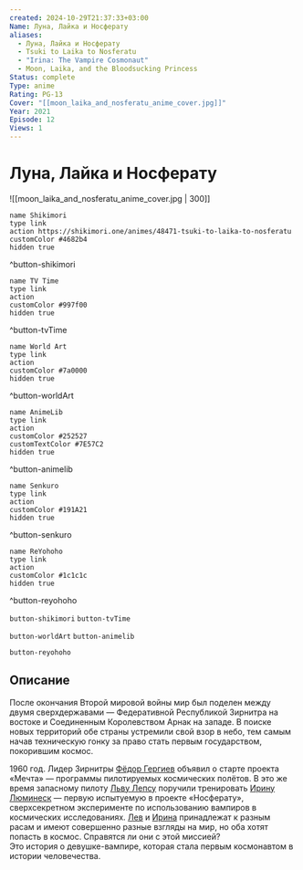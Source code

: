 ```yaml
---
created: 2024-10-29T21:37:33+03:00
Name: Луна, Лайка и Носферату
aliases:
  - Луна, Лайка и Носферату
  - Tsuki to Laika to Nosferatu
  - "Irina: The Vampire Cosmonaut"
  - Moon, Laika, and the Bloodsucking Princess
Status: complete
Type: anime
Rating: PG-13
Cover: "[[moon_laika_and_nosferatu_anime_cover.jpg]]"
Year: 2021
Episode: 12
Views: 1
---
```


# Луна, Лайка и Носферату

![[moon_laika_and_nosferatu_anime_cover.jpg | 300]]

```button
name Shikimori
type link
action https://shikimori.one/animes/48471-tsuki-to-laika-to-nosferatu
customColor #4682b4
hidden true
```
^button-shikimori

```button
name TV Time
type link
action 
customColor #997f00
hidden true
```
^button-tvTime

```button
name World Art
type link
action 
customColor #7a0000
hidden true
```
^button-worldArt

```button
name AnimeLib
type link
action 
customColor #252527
customTextColor #7E57C2
hidden true
```
^button-animelib

```button
name Senkuro
type link
action 
customColor #191A21
hidden true
```
^button-senkuro

```button
name ReYohoho
type link
action 
customColor #1c1c1c
hidden true
```
^button-reyohoho



`button-shikimori` `button-tvTime`

`button-worldArt` `button-animelib`

`button-reyohoho`

## Описание

После окончания Второй мировой войны мир был поделен между двумя сверхдержавами — Федеративной Республикой Зирнитра на востоке и Соединенным Королевством Арнак на западе. В поиске новых территорий обе страны устремили свой взор в небо, тем самым начав техническую гонку за право стать первым государством, покорившим космос.

1960 год. Лидер Зирнитры [Фёдор Гергиев](https://shikimori.one/characters/199389-fyodor-gergiev) объявил о старте проекта «Мечта» — программы пилотируемых космических полётов. В это же время запасному пилоту [Льву Лепсу](https://shikimori.one/characters/194275-lev-leps) поручили тренировать [Ирину Люминеск](https://shikimori.one/characters/194274-irina-luminesk) — первую испытуемую в проекте «Носферату», сверхсекретном эксперименте по использованию вампиров в космических исследованиях. [Лев](https://shikimori.one/characters/194275-lev-leps) и [Ирина](https://shikimori.one/characters/194274-irina-luminesk) принадлежат к разным расам и имеют совершенно разные взгляды на мир, но оба хотят попасть в космос. Справятся ли они с этой миссией?  
Это история о девушке-вампире, которая стала первым космонавтом в истории человечества.
